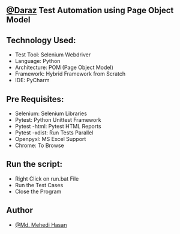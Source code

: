 ## [@Daraz](https://www.daraz.com.bd/) Test Automation using Page Object Model

## Technology Used:
- Test Tool:  Selenium Webdriver 
- Language: Python  
- Architecture: POM (Page Object Model)
- Framework: Hybrid Framework from Scratch
- IDE: PyCharm

## Pre Requisites:
  
- Selenium: Selenium Libraries
- Pytest: Python Unittest Framework
- Pytest -html: Pytest HTML Reports
- Pytest -xdist: Run Tests Parallel
- Openpyxl: MS Excel Support
- Chrome: To Browse

## Run the script:
- Right Click on run.bat File
- Run the Test Cases
- Close the Program

## Author

- [@Md. Mehedi Hasan](https://github.com/mehedi9021)

